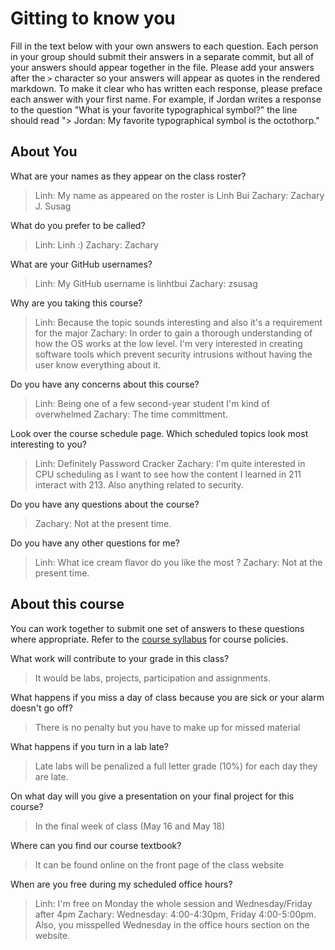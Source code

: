 # Gitting to know you
Fill in the text below with your own answers to each question. Each person in your group should submit their answers in a separate commit, but all of your answers should appear together in the file. Please add your answers after the `>` character so your answers will appear as quotes in the rendered markdown. To make it clear who has written each response, please preface each answer with your first name. For example, if Jordan writes a response to the question "What is your favorite typographical symbol?" the line should read "> Jordan: My favorite typographical symbol is the octothorp." 

## About You
What are your names as they appear on the class roster?
> Linh: My name as appeared on the roster is Linh Bui
> Zachary: Zachary J. Susag

What do you prefer to be called?
> Linh: Linh :)
> Zachary: Zachary

What are your GitHub usernames?
> Linh: My GitHub username is linhtbui
> Zachary: zsusag

Why are you taking this course?
> Linh: Because the topic sounds interesting and also it's a requirement for the major
> Zachary: In order to gain a thorough understanding of how the OS works at the low level. I'm very interested in creating software tools which prevent security intrusions without having the user know everything about it.

Do you have any concerns about this course?
> Linh: Being one of a few second-year student I'm kind of overwhelmed
> Zachary: The time committment.

Look over the course schedule page. Which scheduled topics look most interesting to you?
> Linh: Definitely Password Cracker
> Zachary: I'm quite interested in CPU scheduling as I want to see how the content I learned in 211 interact with 213. Also anything related to security.

Do you have any questions about the course?
> Zachary: Not at the present time.

Do you have any other questions for me?
> Linh: What ice cream flavor do you like the most ?
> Zachary: Not at the present time.

## About this course
You can work together to submit one set of answers to these questions where appropriate. Refer to the [course syllabus](http://www.cs.grinnell.edu/~curtsinger/teaching/2018S/CSC213/syllabus/) for course policies.

What work will contribute to your grade in this class?
> It would be labs, projects, participation and assignments.

What happens if you miss a day of class because you are sick or your alarm doesn't go off?
> There is no penalty but you have to make up for missed material

What happens if you turn in a lab late?
> Late labs will be penalized a full letter grade (10%) for each day they are late.

On what day will you give a presentation on your final project for this course?
> In the final week of class (May 16 and May 18)

Where can you find our course textbook?
> It can be found online on the front page of the class website

When are you free during my scheduled office hours?
> Linh: I'm free on Monday the whole session and Wednesday/Friday after 4pm
> Zachary: Wednesday: 4:00-4:30pm, Friday 4:00-5:00pm. Also, you misspelled Wednesday in the office hours section on the website.
